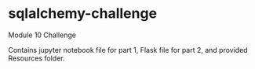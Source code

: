 # sqlalchemy-challenge
Module 10 Challenge

Contains jupyter notebook file for part 1, Flask file for part 2, and provided Resources folder.
